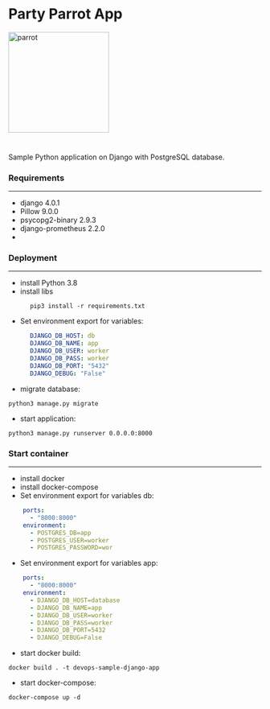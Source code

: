 <h1>Party Parrot App</h1>

<img src='media/images/party-parrot.gif' alt='parrot' height="200" width="200">
<br>
<br>
<h3></h3>

Sample Python application on Django with PostgreSQL database.

<h3>Requirements</h3>

____

- django 4.0.1
- Pillow 9.0.0
- psycopg2-binary 2.9.3
- django-prometheus 2.2.0
- 

<h3>Deployment</h3>

____

- install Python 3.8
- install libs

```shell
      pip3 install -r requirements.txt
```

* Set environment export for variables:

```yaml
      DJANGO_DB_HOST: db
      DJANGO_DB_NAME: app
      DJANGO_DB_USER: worker
      DJANGO_DB_PASS: worker
      DJANGO_DB_PORT: "5432"
      DJANGO_DEBUG: "False"
```

* migrate database:

```shell
python3 manage.py migrate
```

* start application:

```shell
python3 manage.py runserver 0.0.0.0:8000
```

<h3>Start container</h3>

----

- install docker
- install docker-compose
- Set environment export for variables db:

```yaml
    ports:
      - "8000:8000"
    environment:
      - POSTGRES_DB=app
      - POSTGRES_USER=worker
      - POSTGRES_PASSWORD=wor
```

- Set environment export for variables app:

```yaml
    ports:
      - "8000:8000"
    environment:
      - DJANGO_DB_HOST=database
      - DJANGO_DB_NAME=app
      - DJANGO_DB_USER=worker
      - DJANGO_DB_PASS=worker
      - DJANGO_DB_PORT=5432
      - DJANGO_DEBUG=False
```

- start docker build:
```shell
docker build . -t devops-sample-django-app
```

- start docker-compose:
```shell
docker-compose up -d
```